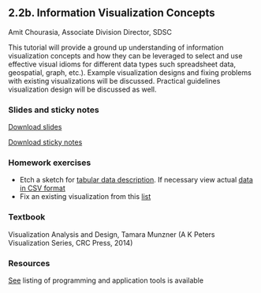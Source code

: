 ## 2.2b. Information Visualization Concepts
Amit Chourasia, Associate Division Director, SDSC

This tutorial will provide a ground up understanding of information visualization concepts and how they can be leveraged to select and use effective visual idioms for different data types such spreadsheet data, geospatial, graph, etc.). Example visualization designs and fixing problems with existing visualizations will be discussed. Practical guidelines visualization design will be discussed as well.

### Slides and sticky notes

[Download slides](http://users.sdsc.edu/~amit/datavis-tutorial/datavis-lecture-slides.zip)

[Download sticky notes](http://users.sdsc.edu/~amit/datavis-tutorial/datavis-sticky-notes.zip)


### Homework exercises

* Etch a sketch for [tabular data description](https://mas-dse.github.io/DSE241/2018/data/exercise1-olympics-README.txt). If necessary view actual [data in CSV format](https://mas-dse.github.io/DSE241/2018/data/exercise2-olympics.csv)
* Fix an existing visualization from this [list](https://mas-dse.github.io/DSE241/2020/fixables/)

### Textbook 
Visualization Analysis and Design, Tamara Munzner (A K Peters Visualization Series, CRC Press, 2014)

### Resources

[See](https://mas-dse.github.io/DSE241/2022/resources/) listing of programming and application tools is available  
